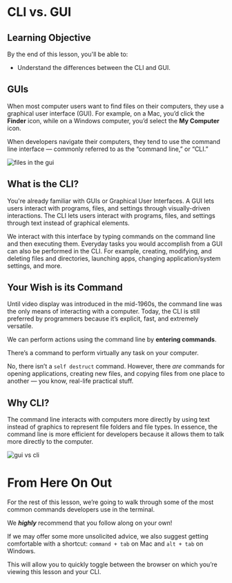 # CLI vs. GUI

## Learning Objective

By the end of this lesson, you'll be able to:

* Understand the differences between the CLI and GUI.

## GUIs

When most computer users want to find files on their computers, they use a graphical user interface (GUI). For example, on a Mac, you’d click the **Finder** icon, while on a Windows computer, you’d select the **My Computer** icon.

When developers navigate their computers, they tend to use the command line interface — commonly referred to as the “command line,” or “CLI.”

![files in the gui](https://ga-instruction.s3.amazonaws.com/assets/tech/accessing-and-navigating-the-cli/mac-and-pc-gui.png)

## What is the CLI?

You're already familiar with GUIs or Graphical User Interfaces. A GUI lets users interact with programs, files, and settings through visually-driven interactions. The CLI lets users interact with programs, files, and settings through text instead of graphical elements.

We interact with this interface by typing commands on the command line and then executing them. Everyday tasks you would accomplish from a GUI can also be performed in the CLI. For example, creating, modifying, and deleting files and directories, launching apps, changing application/system settings, and more.

## Your Wish is its Command

Until video display was introduced in the mid-1960s, the command line was the only means of interacting with a computer. Today, the CLI is still preferred by programmers because it’s explicit, fast, and extremely versatile.

We can perform actions using the command line by **entering commands**.

There’s a command to perform virtually any task on your computer.

No, there isn’t a `self destruct` command. However, there *are* commands for opening applications, creating new files, and copying files from one place to another — you know, real-life practical stuff.

## Why CLI?

The command line interacts with computers more directly by using text instead of graphics to represent file folders and file types. In essence, the command line is more efficient for developers because it allows them to talk more directly to the computer.

![gui vs cli](https://ga-instruction.s3.amazonaws.com/json/WDI-Fundamentals/assets/unit-2/GUI-vs-CLI.png)

<h1 class="slide-header">From Here On Out</h1>

For the rest of this lesson, we’re going to walk through some of the most common commands developers use in the terminal.

We **_highly_** recommend that you follow along on your own!

If we may offer some more unsolicited advice, we also suggest getting comfortable with a shortcut: `command + tab` on Mac and `alt + tab` on Windows.

This will allow you to quickly toggle between the browser on which you’re viewing this lesson and your CLI.
